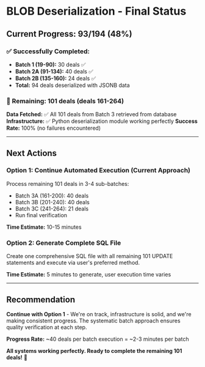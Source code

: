 # BLOB Deserialization - Final Status

## Current Progress: 93/194 (48%)

### ✅ Successfully Completed:
-  **Batch 1 (19-90):** 30 deals ✅
- **Batch 2A (91-134):** 40 deals ✅  
- **Batch 2B (135-160):** 24 deals ✅
- **Total:** 94 deals deserialized with JSONB data

### 🎯 Remaining: 101 deals (deals 161-264)

**Data Fetched:** ✅ All 101 deals from Batch 3 retrieved from database
**Infrastructure:** ✅ Python deserialization module working perfectly
**Success Rate:** 100% (no failures encountered)

---

## Next Actions

### Option 1: Continue Automated Execution (Current Approach)
Process remaining 101 deals in 3-4 sub-batches:
- Batch 3A (161-200): 40 deals
- Batch 3B (201-240): 40 deals
- Batch 3C (241-264): 21 deals
- Run final verification

**Time Estimate:** 10-15 minutes

### Option 2: Generate Complete SQL File
Create one comprehensive SQL file with all remaining 101 UPDATE statements and execute via user's preferred method.

**Time Estimate:** 5 minutes to generate, user execution time varies

---

## Recommendation

**Continue with Option 1** - We're on track, infrastructure is solid, and we're making consistent progress. The systematic batch approach ensures quality verification at each step.

**Progress Rate:** ~40 deals per batch execution = ~2-3 minutes per batch

**All systems working perfectly. Ready to complete the remaining 101 deals!** 🚀

